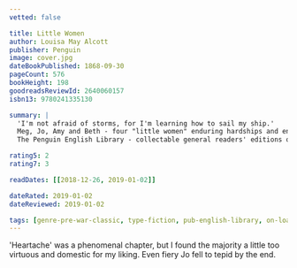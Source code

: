 ```yaml
---
vetted: false

title: Little Women
author: Louisa May Alcott
publisher: Penguin
image: cover.jpg
dateBookPublished: 1868-09-30
pageCount: 576
bookHeight: 198
goodreadsReviewId: 2640060157
isbn13: 9780241335130

summary: |
  'I'm not afraid of storms, for I'm learning how to sail my ship.'
  Meg, Jo, Amy and Beth - four "little women" enduring hardships and enjoying adventures in Civil War New England The charming story of the March sisters, Little Women has been adored by generations. Readers have rooted for Laurie in his pursuit of Jo's hand, cried over little Beth's death, and dreamed of travelling through Europe with old Aunt March and Amy. Future writers have found inspiration in Jo's devotion to her writing. In this simple, enthralling tale, both parts of which are included here, Louisa May Alcott has created four of American literature's most beloved women.
  The Penguin English Library - collectable general readers' editions of the best fiction in English, from the eighteenth century to the end of the Second World War.

rating5: 2
rating7: 3

readDates: [[2018-12-26, 2019-01-02]]

dateRated: 2019-01-02
dateReviewed: 2019-01-02

tags: [genre-pre-war-classic, type-fiction, pub-english-library, on-loan]
---
```


'Heartache' was a phenomenal chapter, but I found the majority a little too virtuous and domestic for my liking. Even fiery Jo fell to tepid by the end.
